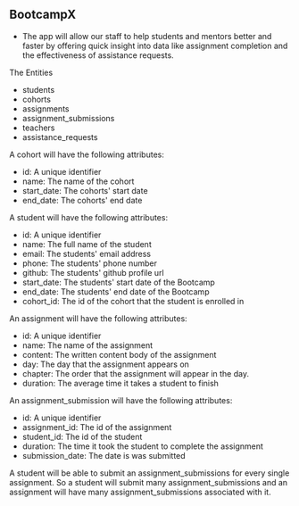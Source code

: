 ## BootcampX


- The app will allow our staff to help students and mentors better and faster by offering quick insight into data like assignment completion and the effectiveness of assistance requests.

The Entities

- students
- cohorts
- assignments
- assignment_submissions
- teachers
- assistance_requests

A cohort will have the following attributes:

- id: A unique identifier
- name: The name of the cohort
- start_date: The cohorts' start date
- end_date: The cohorts' end date

A student will have the following attributes:

- id: A unique identifier
- name: The full name of the student
- email: The students' email address
- phone: The students' phone number
- github: The students' github profile url
- start_date: The students' start date of the Bootcamp
- end_date: The students' end date of the Bootcamp
- cohort_id: The id of the cohort that the student is enrolled in

An assignment will have the following attributes:

- id: A unique identifier
- name: The name of the assignment
- content: The written content body of the assignment
- day: The day that the assignment appears on
- chapter: The order that the assignment will appear in the day.
- duration: The average time it takes a student to finish

An assignment_submission will have the following attributes:

- id: A unique identifier
- assignment_id: The id of the assignment
- student_id: The id of the student
- duration: The time it took the student to complete the assignment
- submission_date: The date is was submitted

A student will be able to submit an assignment_submissions for every single assignment. So a student will submit many assignment_submissions and an assignment will have many assignment_submissions associated with it.